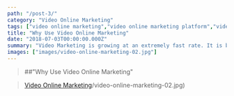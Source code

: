 ```yaml
---
path: "/post-3/"
category: "Video Online Marketing"
tags: ["video online marketing","video online marketing platform","video marketing"]
title: "Why Use Video Online Marketing"
date: "2018-07-03T00:00:00.000Z"
summary: "Video Marketing is growing at an extremely fast rate. It is becoming the number marketing strategy tool in use by online marketers today. It is very useful for attracting more visitors to your website as well as engaging your visitors for a longer period of time on your website. Video marketing has become the number #1 tool for Brand Awareness and Management. Video onlline marketing is a less aggressive type of online marketing then online video advertising."
images: ["images/video-online-marketing-02.jpg"]
---
```



>##"Why Use Video Online Marketing"


>[Video Online Marketing](.)/video-online-marketing-02.jpg)
